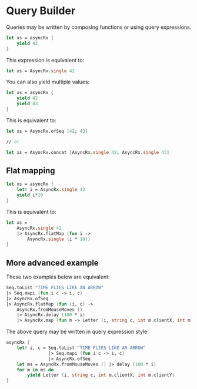 # Query Builder

Queries may be written by composing functions or using query expressions.

```fs
let xs = asyncRx {
    yield 42
}
```

This expression is equivalent to:

```fs
let xs = AsyncRx.single 42
```

You can also yield multiple values:

```fs
let xs = asyncRx {
    yield 42
    yield 43
}
```

This is equivalent to:

```fs
let xs = AsyncRx.ofSeq [42; 43]

// or

let xs = AsyncRx.concat [AsyncRx.single 42; AsyncRx.single 43]
```

## Flat mapping

```fs
let xs = asyncRx {
    let! i = AsyncRx.single 42
    yield i*10
}
```

This is equivalent to:

```fs
let xs =
    AsyncRx.single 42
    |> AsyncRx.flatMap (fun i ->
        AsyncRx.single (i * 10))
}
```

## More advanced example

These two examples below are equivalent:

```fs
Seq.toList "TIME FLIES LIKE AN ARROW"
|> Seq.mapi (fun i c -> i, c)
|> AsyncRx.ofSeq
|> AsyncRx.flatMap (fun (i, c) ->
    AsyncRx.fromMouseMoves ()
    |> AsyncRx.delay (100 * i)
    |> AsyncRx.map (fun m -> Letter (i, string c, int m.clientX, int m.clientY)))
```

The above query may be written in query expression style:

```fs
asyncRx {
    let! i, c = Seq.toList "TIME FLIES LIKE AN ARROW"
                |> Seq.mapi (fun i c -> i, c)
                |> AsyncRx.ofSeq
    let ms = AsyncRx.fromMouseMoves () |> delay (100 * i)
    for m in ms do
        yield Letter (i, string c, int m.clientX, int m.clientY)
}
```